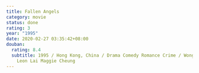 ```yaml
---
title: Fallen Angels
category: movie
status: done
rating: 3
year: "1995"
date: 2020-02-27 03:35:42+08:00
douban:
  rating: 8.4
  subtitle: 1995 / Hong Kong, China / Drama Comedy Romance Crime / Wong Kar-wai /
    Leon Lai Maggie Cheung
---
```



